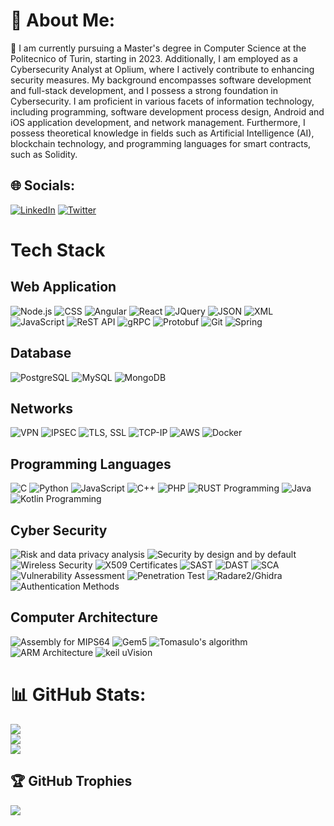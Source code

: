 # 💫 About Me:
👀 I am currently pursuing a Master's degree in Computer Science at the Politecnico of Turin, starting in 2023. Additionally, I am employed as a Cybersecurity Analyst at Oplium, where I actively contribute to enhancing security measures. My background encompasses software development and full-stack development, and I possess a strong foundation in Cybersecurity. I am proficient in various facets of information technology, including programming, software development process design, Android and iOS application development, and network management. Furthermore, I possess theoretical knowledge in fields such as Artificial Intelligence (AI), blockchain technology, and programming languages for smart contracts, such as Solidity.

## 🌐 Socials:
[![LinkedIn](https://img.shields.io/badge/LinkedIn-%230077B5.svg?logo=linkedin&logoColor=white)](https://linkedin.com/in/simonelicitra) [![Twitter](https://img.shields.io/badge/Twitter-%231DA1F2.svg?logo=Twitter&logoColor=white)](https://twitter.com/ssm00IY) 

# Tech Stack

## Web Application
![Node.js](https://img.shields.io/badge/Node.js-43853D?style=for-the-badge&logo=node.js&logoColor=white)
![CSS](https://img.shields.io/badge/CSS-1572B6?style=for-the-badge&logo=css3&logoColor=white)
![Angular](https://img.shields.io/badge/Angular-DD0031?style=for-the-badge&logo=angular&logoColor=white)
![React](https://img.shields.io/badge/React-61DAFB?style=for-the-badge&logo=react&logoColor=white)
![JQuery](https://img.shields.io/badge/jQuery-0769AD?style=for-the-badge&logo=jquery&logoColor=white)
![JSON](https://img.shields.io/badge/JSON-000000?style=for-the-badge&logo=json&logoColor=white)
![XML](https://img.shields.io/badge/XML-0d87fa?style=for-the-badge&logo=xml&logoColor=white)
![JavaScript](https://img.shields.io/badge/JavaScript-F7DF1E?style=for-the-badge&logo=javascript&logoColor=black)
![ReST API](https://img.shields.io/badge/ReST%20API-005571?style=for-the-badge)
![gRPC](https://img.shields.io/badge/gRPC-1C1E20?style=for-the-badge&logo=grpc&logoColor=white)
![Protobuf](https://img.shields.io/badge/Protobuf-004858?style=for-the-badge&logo=protocol-buffers&logoColor=white)
![Git](https://img.shields.io/badge/Git-F05032?style=for-the-badge&logo=git&logoColor=white)
![Spring](https://img.shields.io/badge/Spring-6DB33F?style=for-the-badge&logo=spring&logoColor=white)

## Database
![PostgreSQL](https://img.shields.io/badge/PostgreSQL-336791?style=for-the-badge&logo=postgresql&logoColor=white)
![MySQL](https://img.shields.io/badge/MySQL-4479A1?style=for-the-badge&logo=mysql&logoColor=white)
![MongoDB](https://img.shields.io/badge/MongoDB-47A248?style=for-the-badge&logo=mongodb&logoColor=white)

## Networks
![VPN](https://img.shields.io/badge/VPN-FFA500?style=for-the-badge&logo=fortinet&logoColor=white)
![IPSEC](https://img.shields.io/badge/IPSEC-00ADD8?style=for-the-badge&logo=ipsec&logoColor=white)
![TLS, SSL](https://img.shields.io/badge/TLS,SSL-000000?style=for-the-badge&logo=ssl&logoColor=white)
![TCP-IP](https://img.shields.io/badge/TCP--IP-007396?style=for-the-badge&logo=internetexplorer&logoColor=white)
![AWS](https://img.shields.io/badge/AWS-232F3E?style=for-the-badge&logo=amazon-aws&logoColor=white)
![Docker](https://img.shields.io/badge/Docker-2496ED?style=for-the-badge&logo=docker&logoColor=white)

## Programming Languages
![C](https://img.shields.io/badge/C-A8B9CC?style=for-the-badge&logo=c&logoColor=black)
![Python](https://img.shields.io/badge/Python-3776AB?style=for-the-badge&logo=python&logoColor=white)
![JavaScript](https://img.shields.io/badge/JavaScript-F7DF1E?style=for-the-badge&logo=javascript&logoColor=black)
![C++](https://img.shields.io/badge/C++-00599C?style=for-the-badge&logo=c%2B%2B&logoColor=white)
![PHP](https://img.shields.io/badge/PHP-777BB4?style=for-the-badge&logo=php&logoColor=white)
![RUST Programming](https://img.shields.io/badge/Rust-000000?style=for-the-badge&logo=rust&logoColor=white)
![Java](https://img.shields.io/badge/Java-007396?style=for-the-badge&logo=java&logoColor=white)
![Kotlin Programming](https://img.shields.io/badge/Kotlin-0095D5?style=for-the-badge&logo=kotlin&logoColor=white)

## Cyber Security
![Risk and data privacy analysis](https://img.shields.io/badge/Risk%20and%20data%20privacy%20analysis-FF0000?style=for-the-badge&logo=security&logoColor=white)
![Security by design and by default](https://img.shields.io/badge/Security%20by%20design%20and%20by%20default-0095D5?style=for-the-badge&logo=security&logoColor=white)
![Wireless Security](https://img.shields.io/badge/Wireless%20Security-4B0082?style=for-the-badge&logo=wifi&logoColor=white)
![X509 Certificates](https://img.shields.io/badge/X509%20Certificates-FFA500?style=for-the-badge&logo=ssl&logoColor=white)
![SAST](https://img.shields.io/badge/SAST-000000?style=for-the-badge&logo=security&logoColor=white) 
![DAST](https://img.shields.io/badge/DAST-000000?style=for-the-badge&logo=security&logoColor=white)
![SCA](https://img.shields.io/badge/SCA-000000?style=for-the-badge&logo=security&logoColor=white)
![Vulnerability Assessment](https://img.shields.io/badge/Vulnerability%20Assessment-FFA500?style=for-the-badge&logo=security&logoColor=white)
![Penetration Test](https://img.shields.io/badge/Penetration%20Test-FF0000?style=for-the-badge&logo=security&logoColor=white)
![Radare2/Ghidra](https://img.shields.io/badge/Radare2/Ghidra-000000?style=for-the-badge&logo=security&logoColor=white)
![Authentication Methods](https://img.shields.io/badge/Authentication%20Methods-FF0000?style=for-the-badge&logo=security&logoColor=white)

## Computer Architecture
![Assembly for MIPS64](https://img.shields.io/badge/Assembly%20for%20MIPS64-0095D5?style=for-the-badge&logo=assembly&logoColor=white)
![Gem5](https://img.shields.io/badge/Gem5-000000?style=for-the-badge&logo=gemini&logoColor=white)
![Tomasulo's algorithm](https://img.shields.io/badge/Tomasulo's%20algorithm-000000?style=for-the-badge&logo=algorithm&logoColor=white)
![ARM Architecture](https://img.shields.io/badge/ARM%20Architecture-0095D5?style=for-the-badge&logo=arm&logoColor=white)
![keil uVision](https://img.shields.io/badge/Keil%20uVision-0095D5?style=for-the-badge&logo=keil&logoColor=white)



# 📊 GitHub Stats:
![](https://github-readme-stats.vercel.app/api?username=licitrasimone&theme=dark&hide_border=false&include_all_commits=false&count_private=false)<br/>
![](https://github-readme-streak-stats.herokuapp.com/?user=licitrasimone&theme=dark&hide_border=false)<br/>
![](https://github-readme-stats.vercel.app/api/top-langs/?username=licitrasimone&theme=dark&hide_border=false&include_all_commits=false&count_private=false&layout=compact)

## 🏆 GitHub Trophies
![](https://github-profile-trophy.vercel.app/?username=licitrasimone&theme=dark&no-frame=false&no-bg=true&margin-w=4)


<!-- Proudly created with GPRM ( https://gprm.itsvg.in ) -->
